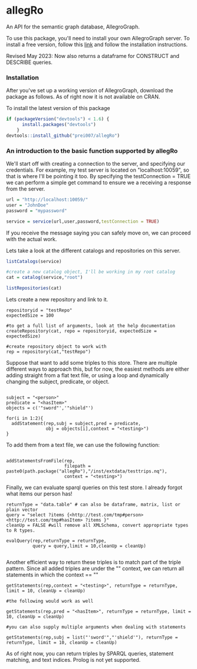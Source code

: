 # allegRo
An API for the semantic graph database, AllegroGraph.

To use this package, you'll need to install your own AllegroGraph server. To install a free version, follow this [link](http://franz.com/agraph/downloads/)
and follow the installation instructions.

Revised May 2023: Now also returns a dataframe for CONSTRUCT and DESCRIBE queries. 

### Installation

After you've set up a working version of AllegroGraph, download the package as follows. As of right now it is not available on CRAN.

To install the latest version of this package

```R
if (packageVersion("devtools") < 1.6) {
      install.packages("devtools")
    }
devtools::install_github("prei007/allegRo")
```

### An introduction to the basic function supported by allegRo

We'll start off with creating a connection to the server, and specifying our credentials. For example, my test server is located on "localhost:10059", so that is where I'll be pointing it too. By specifying the testConnection = TRUE we can perform a simple get command to ensure we a receiving a response from the server.

```r
url = "http://localhost:10059/"
user = "JohnDoe"
password = "mypassword"

service = service(url,user,password,testConnection = TRUE)
```

If you receive the message saying you can safely move on, we can proceed with the actual work.

Lets take a look at the different catalogs and repositories on this server. 

```r
listCatalogs(service)

#create a new catalog object, I'll be working in my root catalog
cat = catalog(service,"root")

listRepositories(cat)
```

Lets create a new repository and link to it.

```{r}
repositoryid = "testRepo"
expectedSize = 100

#to get a full list of arguments, look at the help documentation
createRepository(cat, repo = repositoryid, expectedSize = expectedSize)

#create repository object to work with
rep = repository(cat,"testRepo")
```

Suppose that want to add some triples to this store. There are multiple different ways to approach this, but for now, the easiest methods are either 
adding straight from a flat text file, or using a loop and dynamically changing the subject, predicate, or object.

```{r}

subject = "<person>"
predicate = "<hasItem>"
objects = c('"sword"','"shield"')

for(i in 1:2){
  addStatement(rep,subj = subject,pred = predicate,
               obj = objects[i],context = "<testing>")
}

```

To add them from a text file, we can use the following function:

```{r}

addStatementsFromFile(rep,
                      filepath = paste0(path.package("allegRo"),"/inst/extdata/testtrips.nq"),
                      context = "<testing>")

```

Finally, we can evaluate sparql queries on this test store. I already forgot what items our person has!

```{r}
returnType = "data.table" # can also be dataframe, matrix, list or plain vector
query = "select ?items {<http://test.com/tmp#person> <http://test.com/tmp#hasItem> ?items }"
cleanUp = FALSE #will remove all XMLSchema, convert appropriate types to R types.

evalQuery(rep,returnType = returnType,
          query = query,limit = 10,cleanUp = cleanUp)
          

```

Another efficient way to return these triples is to match part of the triple pattern. Since all added triples are under the
"<testing>" context, we can return all statements in which the context == "<testing>"
```{r}
getStatements(rep,context = "<testing>", returnType = returnType, limit = 10, cleanUp = cleanUp)

#the following would work as well

getStatements(rep,pred = "<hasItem>", returnType = returnType, limit = 10, cleanUp = cleanUp)

#you can also supply multiple arguments when dealing with statements

getStatements(rep,subj = list("'sword'","'shield'"), returnType = returnType, limit = 10, cleanUp = cleanUp)

```

As of right now, you can return triples by SPARQL queries, statement matching, and text indices. Prolog is not yet supported.

